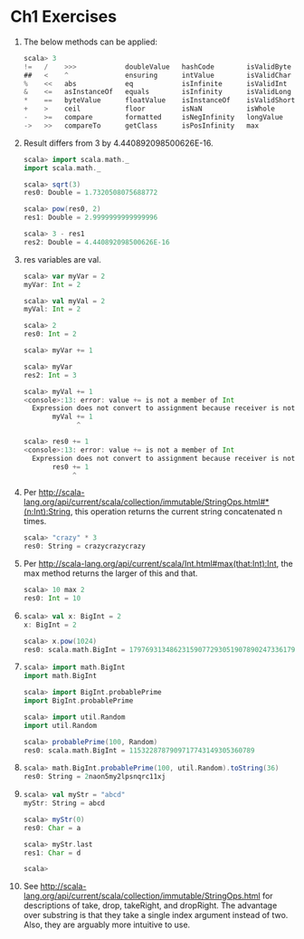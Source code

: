 # Ch1 Exercises
1. The below methods can be applied:  
    ```scala
    scala> 3                 
    !=   /    >>>            doubleValue   hashCode        isValidByte    min          synchronized     toHexString     unary_-      
    ##   <    ^              ensuring      intValue        isValidChar    ne           to               toInt           unary_~      
    %    <<   abs            eq            isInfinite      isValidInt     notify       toBinaryString   toLong          underlying   
    &    <=   asInstanceOf   equals        isInfinity      isValidLong    notifyAll    toByte           toOctalString   until        
    *    ==   byteValue      floatValue    isInstanceOf    isValidShort   round        toChar           toRadians       wait         
    +    >    ceil           floor         isNaN           isWhole        self         toDegrees        toShort         |            
    -    >=   compare        formatted     isNegInfinity   longValue      shortValue   toDouble         toString        →            
    ->   >>   compareTo      getClass      isPosInfinity   max            signum       toFloat          unary_+                      
    ```
2. Result differs from 3 by 4.440892098500626E-16.
    ```scala
    scala> import scala.math._
    import scala.math._

    scala> sqrt(3)
    res0: Double = 1.7320508075688772

    scala> pow(res0, 2)
    res1: Double = 2.9999999999999996

    scala> 3 - res1
    res2: Double = 4.440892098500626E-16
    ```
3. res variables are val.
    ```scala
    scala> var myVar = 2
    myVar: Int = 2

    scala> val myVal = 2
    myVal: Int = 2

    scala> 2
    res0: Int = 2

    scala> myVar += 1

    scala> myVar
    res2: Int = 3

    scala> myVal += 1
    <console>:13: error: value += is not a member of Int
      Expression does not convert to assignment because receiver is not assignable.
           myVal += 1
                 ^

    scala> res0 += 1
    <console>:13: error: value += is not a member of Int
      Expression does not convert to assignment because receiver is not assignable.
           res0 += 1
                ^
    ```
4. Per http://scala-lang.org/api/current/scala/collection/immutable/StringOps.html#*(n:Int):String, this operation returns the current string concatenated n times.
	```scala
	scala> "crazy" * 3
	res0: String = crazycrazycrazy
	```
5. Per http://scala-lang.org/api/current/scala/Int.html#max(that:Int):Int, the max method returns the larger of this and that.
	```scala
	scala> 10 max 2
	res0: Int = 10
	```
6. 
	```scala
	scala> val x: BigInt = 2
	x: BigInt = 2

	scala> x.pow(1024)
	res0: scala.math.BigInt = 179769313486231590772930519078902473361797697894230657273430081157732675805500963132708477322407536021120113879871393357658789768814416622492847430639474124377767893424865485276302219601246094119453082952085005768838150682342462881473913110540827237163350510684586298239947245938479716304835356329624224137216
	```
7.  
	```scala
	scala> import math.BigInt
	import math.BigInt

	scala> import BigInt.probablePrime
	import BigInt.probablePrime

	scala> import util.Random
	import util.Random

	scala> probablePrime(100, Random)
	res0: scala.math.BigInt = 1153228787909717743149305360789
	```
8. 
	```scala
	scala> math.BigInt.probablePrime(100, util.Random).toString(36)
	res0: String = 2naon5my2lpsnqrc11xj
	```
9. 
	```scala
	scala> val myStr = "abcd"
	myStr: String = abcd

	scala> myStr(0)
	res0: Char = a

	scala> myStr.last
	res1: Char = d

	scala> 
	```
10. See http://scala-lang.org/api/current/scala/collection/immutable/StringOps.html for descriptions of take, drop, takeRight, and dropRight. The advantage over substring is that they take a single index argument instead of two. Also, they are arguably more intuitive to use.

